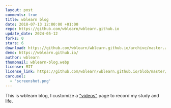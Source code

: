 ```yaml
---
layout: post
comments: true
title: wblearn blog
date: 2018-07-13 12:00:00 +01:00
repo: https://github.com/wblearn/wblearn.github.io
update_date: 2024-05-12
forks: 0
stars: 6
download: https://github.com/wblearn/wblearn.github.io/archive/master.zip
demo: https://wblearn.github.io/
author: wblearn
thumbnail: wblearn-blog.webp
license: MIT
license_link: https://github.com/wblearn/wblearn.github.io/blob/master/LICENSE
carousel:
  - 'screenshot.png'
---
```


This is wblearn blog, I customize a ["videos"](https://wblearn.github.io/videos/) page to record my study and life.
